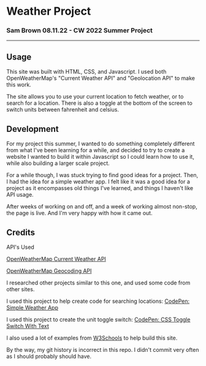 # Weather Project
### Sam Brown 08.11.22 - CW 2022 Summer Project

---

## Usage

This site was built with HTML, CSS, and Javascript. I used both OpenWeatherMap's "Current Weather API" and "Geolocation API" to make this work. 

The site allows you to use your current location to fetch weather, or to search for a location. There is also a toggle at the bottom of the screen to switch units
between fahrenheit and celsius.

## Development

For my project this summer, I wanted to do something completely different from what I've been learning for a while, and decided to try to create a website
I wanted to build it within Javascript so I could learn how to use it, while also building a larger scale project.

For a while though, I was stuck trying to find good ideas for a project. Then, I had the idea for a simple weather app. I felt like it was a good idea for a project
as it encompasses old things I've learned, and things I haven't like API usage.

After weeks of working on and off, and a week of working almost non-stop, the page is live. And I'm very happy with how it came out. 

## Credits

API's Used

[OpenWeatherMap Current Weather API](https://openweathermap.org/current)

[OpenWeatherMap Geocoding API](https://openweathermap.org/api/geocoding-api)

I researched other projects similar to this one, and used some code from other sites.

I used this project to help create code for searching locations: [CodePen: Simple Weather App](https://codepen.io/tutsplus/pen/wvBoMGe/fde20df952e113289a18a65cc9bac26a)

I used this project to create the unit toggle switch: [CodePen: CSS Toggle Switch With Text](https://codepen.io/alvarotrigo/pen/oNoJePo)

I also used a lot of examples from [W3Schools](https://www.w3schools.com/) to help build this site.

By the way, my git history is incorrect in this repo. I didn't commit very often as I should probably should have.


